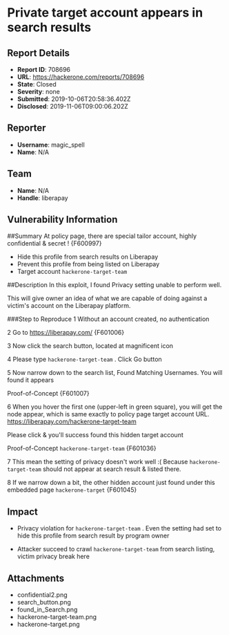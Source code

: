 # Private target account appears in search results

## Report Details
- **Report ID**: 708696
- **URL**: https://hackerone.com/reports/708696
- **State**: Closed
- **Severity**: none
- **Submitted**: 2019-10-06T20:58:36.402Z
- **Disclosed**: 2019-11-06T09:00:06.202Z

## Reporter
- **Username**: magic_spell
- **Name**: N/A

## Team
- **Name**: N/A
- **Handle**: liberapay

## Vulnerability Information
##Summary
At policy page, there are special tailor account, highly confidential & secret !
{F600997}

- Hide this profile from search results on Liberapay
- Prevent this profile from being listed on Liberapay
- Target account `hackerone-target-team`

##Description
In this exploit, I found Privacy setting unable to perform well.

This will give owner an idea of what we are capable of doing against a victim's account on the Liberapay platform.

###Step to Reproduce
1 Without an account created, no authentication

2 Go to https://liberapay.com/ 
{F601006}



3 Now click the search button, located at magnificent icon

4 Please type `hackerone-target-team` . Click Go button

5 Now narrow down to the search list, Found Matching Usernames. You will found it appears

Proof-of-Concept
{F601007}

6 When you hover the first one (upper-left in green square), you will get the node appear, which is same exactly to policy page target account URL. https://liberapay.com/hackerone-target-team

Please click & you'll success found this hidden target account

Proof-of-Concept `hackerone-target-team`
{F601036}

7 This mean the setting of privacy doesn't work well :(
Because `hackerone-target-team` should not appear at search result & listed there.

8 If we narrow down a bit, the other hidden account just found under this embedded page `hackerone-target`
{F601045}

## Impact

- Privacy violation for `hackerone-target-team` . Even the setting had set to hide this profile from search result by program owner

- Attacker succeed to crawl `hackerone-target-team` from search listing,
victim privacy break here

## Attachments
- confidential2.png
- search_button.png
- found_in_Search.png
- hackerone-target-team.png
- hackerone-target.png
